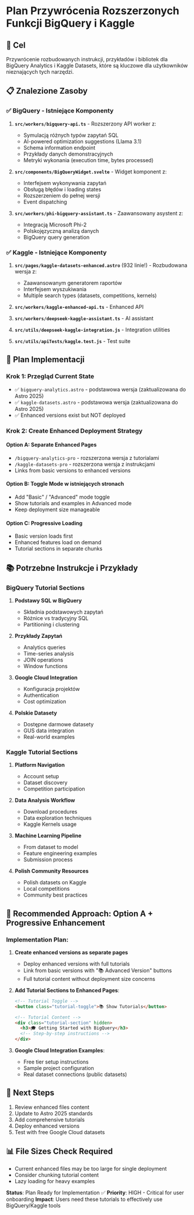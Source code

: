 # Plan Przywrócenia Rozszerzonych Funkcji BigQuery i Kaggle

## 🎯 Cel

Przywrócenie rozbudowanych instrukcji, przykładów i bibliotek dla BigQuery Analytics i Kaggle Datasets, które są kluczowe dla użytkowników nieznających tych narzędzi.

## 📋 Znalezione Zasoby

### ✅ BigQuery - Istniejące Komponenty

1. **`src/workers/bigquery-api.ts`** - Rozszerzony API worker z:

   - Symulacją różnych typów zapytań SQL
   - AI-powered optimization suggestions (Llama 3.1)
   - Schema information endpoint
   - Przykłady danych demonstracyjnych
   - Metryki wykonania (execution time, bytes processed)

2. **`src/components/BigQueryWidget.svelte`** - Widget komponent z:

   - Interfejsem wykonywania zapytań
   - Obsługą błędów i loading states
   - Rozszerzeniem do pełnej wersji
   - Event dispatching

3. **`src/workers/phi-bigquery-assistant.ts`** - Zaawansowany asystent z:
   - Integracją Microsoft Phi-2
   - Polskojęzyczną analizą danych
   - BigQuery query generation

### ✅ Kaggle - Istniejące Komponenty

1. **`src/pages/kaggle-datasets-enhanced.astro`** (932 linie!) - Rozbudowana wersja z:

   - Zaawansowanym generatorem raportów
   - Interfejsem wyszukiwania
   - Multiple search types (datasets, competitions, kernels)

2. **`src/workers/kaggle-enhanced-api.ts`** - Enhanced API
3. **`src/workers/deepseek-kaggle-assistant.ts`** - AI assistant
4. **`src/utils/deepseek-kaggle-integration.js`** - Integration utilities
5. **`src/utils/apiTests/kaggle.test.js`** - Test suite

## 🚀 Plan Implementacji

### Krok 1: Przegląd Current State

- ✅ `bigquery-analytics.astro` - podstawowa wersja (zaktualizowana do Astro 2025)
- ✅ `kaggle-datasets.astro` - podstawowa wersja (zaktualizowana do Astro 2025)
- ✅ Enhanced versions exist but NOT deployed

### Krok 2: Create Enhanced Deployment Strategy

#### Option A: Separate Enhanced Pages

- `/bigquery-analytics-pro` - rozszerzona wersja z tutorialami
- `/kaggle-datasets-pro` - rozszerzona wersja z instrukcjami
- Links from basic versions to enhanced versions

#### Option B: Toggle Mode w istniejących stronach

- Add "Basic" / "Advanced" mode toggle
- Show tutorials and examples in Advanced mode
- Keep deployment size manageable

#### Option C: Progressive Loading

- Basic version loads first
- Enhanced features load on demand
- Tutorial sections in separate chunks

## 📚 Potrzebne Instrukcje i Przykłady

### BigQuery Tutorial Sections

1. **Podstawy SQL w BigQuery**

   - Składnia podstawowych zapytań
   - Różnice vs tradycyjny SQL
   - Partitioning i clustering

2. **Przykłady Zapytań**

   - Analytics queries
   - Time-series analysis
   - JOIN operations
   - Window functions

3. **Google Cloud Integration**

   - Konfiguracja projektów
   - Authentication
   - Cost optimization

4. **Polskie Datasety**
   - Dostępne darmowe datasety
   - GUS data integration
   - Real-world examples

### Kaggle Tutorial Sections

1. **Platform Navigation**

   - Account setup
   - Dataset discovery
   - Competition participation

2. **Data Analysis Workflow**

   - Download procedures
   - Data exploration techniques
   - Kaggle Kernels usage

3. **Machine Learning Pipeline**

   - From dataset to model
   - Feature engineering examples
   - Submission process

4. **Polish Community Resources**
   - Polish datasets on Kaggle
   - Local competitions
   - Community best practices

## 🎯 Recommended Approach: Option A + Progressive Enhancement

### Implementation Plan:

1. **Create enhanced versions as separate pages**

   - Deploy enhanced versions with full tutorials
   - Link from basic versions with "📚 Advanced Version" buttons
   - Full tutorial content without deployment size concerns

2. **Add Tutorial Sections to Enhanced Pages**:

   ```html
   <!-- Tutorial Toggle -->
   <button class="tutorial-toggle">📚 Show Tutorials</button>

   <!-- Tutorial Content -->
   <div class="tutorial-section" hidden>
     <h3>🎓 Getting Started with BigQuery</h3>
     <!-- Step-by-step instructions -->
   </div>
   ```

3. **Google Cloud Integration Examples**:
   - Free tier setup instructions
   - Sample project configuration
   - Real dataset connections (public datasets)

## 🔄 Next Steps

1. Review enhanced files content
2. Update to Astro 2025 standards
3. Add comprehensive tutorials
4. Deploy enhanced versions
5. Test with free Google Cloud datasets

## 📊 File Sizes Check Required

- Current enhanced files may be too large for single deployment
- Consider chunking tutorial content
- Lazy loading for heavy examples

**Status**: Plan Ready for Implementation ✅
**Priority**: HIGH - Critical for user onboarding
**Impact**: Users need these tutorials to effectively use BigQuery/Kaggle tools

